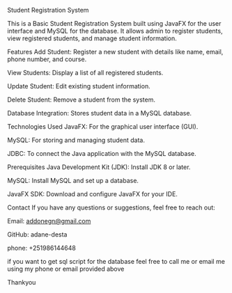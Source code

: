 Student Registration System

This is a Basic Student Registration System built using JavaFX for the user interface and MySQL for the database.
It allows admin to register students, view registered students, and manage student information.

Features
Add Student: Register a new student with details like name, email, phone number, and course.

View Students: Display a list of all registered students.

Update Student: Edit existing student information.

Delete Student: Remove a student from the system.

Database Integration: Stores student data in a MySQL database.

Technologies Used
JavaFX: For the graphical user interface (GUI).

MySQL: For storing and managing student data.

JDBC: To connect the Java application with the MySQL database.

Prerequisites
Java Development Kit (JDK): Install JDK 8 or later.

MySQL: Install MySQL and set up a database.

JavaFX SDK: Download and configure JavaFX for your IDE.

Contact
If you have any questions or suggestions, feel free to reach out:

Email: addonegn@gmail.com

GitHub: adane-desta

phone: +251986144648

if you want to get sql script for the database feel free to call me or email me using my phone or email provided above

Thankyou
